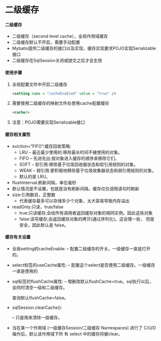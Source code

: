 # 二级缓存

#### 二级缓存

* 二级缓存（second level cache），全局作用域缓存
* 二级缓存默认不开启，需要手动配置
* Mybatis提供二级缓存的接口以及实现，缓存实现要求POJO实现Serializable接口
* 二级缓存在SqlSession关闭或提交之后才会生效

#### 使用步骤

1. 全局配置文件中开启二级缓存

   ```xml
   <setting name = "cacheEnabled" value = "true" />
   ```

2. 需要使用二级缓存的映射文件处使用cache配置缓存

   ```xml
   <cache/>
   ```

3. 注意：POJO需要实现Serializable接口

#### 缓存相关属性

* eviction=“FIFO”:缓存回收策略:
  - LRU – 最近最少使用的:移除最长时间不被使用的对象。
  - FIFO – 先进先出:按对象进入缓存的顺序来移除它们。
  - SOFT – 软引用:移除基于垃圾回收器状态和软引用规则的对象。
  - WEAK – 弱引用:更积极地移除基于垃圾收集器状态和弱引用规则的对象。
  - 默认的是 LRU。
*  flushInterval:刷新间隔，单位毫秒
  *  默认情况是不设置，也就是没有刷新间隔，缓存仅仅调用语句时刷新
* size:引用数目，正整数
  *  代表缓存最多可以存储多少个对象，太大容易导致内存溢出
* readOnly:只读，true/false
  *  true:只读缓存;会给所有调用者返回缓存对象的相同实例。因此这些对象
  * false:读写缓存;会返回缓存对象的拷贝(通过序列化)。这会慢一些， 但是安全，因此默认是 false。

#### 缓存有关设置

* 全局setting的cacheEnable:
   – 配置二级缓存的开关。一级缓存一直是打开的。

* select标签的useCache属性:
   – 配置这个select是否使用二级缓存。一级缓存一直是使用的

* sql标签的flushCache属性:
   – 增删改默认flushCache=true。sql执行以后，会同时清空一级和二级缓存。

  查询默认flushCache=false。

* sqlSession.clearCache():

  – 只是用来清除一级缓存。

* 当在某一个作用域 (一级缓存Session/二级缓存 Namespaces) 进行了 C/U/D 操作后，默认该作用域下所 有 select 中的缓存将被clear。

